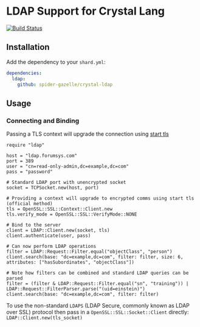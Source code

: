 # LDAP Support for Crystal Lang

[![Build Status](https://travis-ci.com/spider-gazelle/crystal-ldap.svg?branch=master)](https://travis-ci.com/github/spider-gazelle/crystal-ldap)

## Installation

Add the dependency to your `shard.yml`:

   ```yaml
   dependencies:
     ldap:
       github: spider-gazelle/crystal-ldap
   ```

## Usage

### Connecting and Binding

Passing a TLS context will upgrade the connection using [start tls](https://en.wikipedia.org/wiki/Lightweight_Directory_Access_Protocol#StartTLS)

```crystal
require "ldap"

host = "ldap.forumsys.com"
port = 389
user = "cn=read-only-admin,dc=example,dc=com"
pass = "password"

# Standard LDAP port with unencrypted socket
socket = TCPSocket.new(host, port)

# Providing a context will upgrade to encrypted comms using start tls (official method)
tls = OpenSSL::SSL::Context::Client.new
tls.verify_mode = OpenSSL::SSL::VerifyMode::NONE

# Bind to the server
client = LDAP::Client.new(socket, tls)
client.authenticate(user, pass)

# Can now perform LDAP operations
filter = LDAP::Request::Filter.equal("objectClass", "person")
client.search(base: "dc=example,dc=com", filter: filter, size: 6, attributes: ["hasSubordinates", "objectClass"])

# Note how filters can be combined and standard LDAP queries can be parsed
filter = (filter & LDAP::Request::Filter.equal("sn", "training")) | LDAP::Request::FilterParser.parse("(uid=einstein)")
client.search(base: "dc=example,dc=com", filter: filter)
```

To use the non-standard `LDAPS` (LDAP Secure, commonly known as LDAP over SSL) protocol then pass in a `OpenSSL::SSL::Socket::Client` directly: `LDAP::Client.new(tls_socket)`
